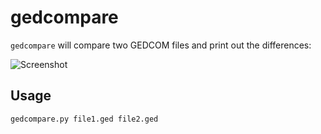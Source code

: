 # gedcompare

`gedcompare` will compare two GEDCOM files and print out the differences:

![Screenshot](https://raw.githubusercontent.com/elliotchance/gedcompare/master/screenshot.png)

Usage
-----

```bash
gedcompare.py file1.ged file2.ged
```
